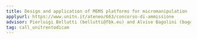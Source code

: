 ```yaml
---
title: Design and application of MEMS platforms for micromanipulation
applyurl: https://www.unitn.it/ateneo/663/concorso-di-ammissione
advisor: Pierluigi Bellutti (bellutti@fbk.eu) and Alvise Bagolini (bagolini@fbk.eu)
tag: call_unitrentodicam
---
```

